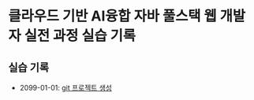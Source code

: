 # 클라우드 기반 AI융합 자바 풀스택 웹 개발자 실전 과정 실습 기록

## 실습 기록

- 2099-01-01: [git 프로젝트 생성](git/git-init/README.md)
